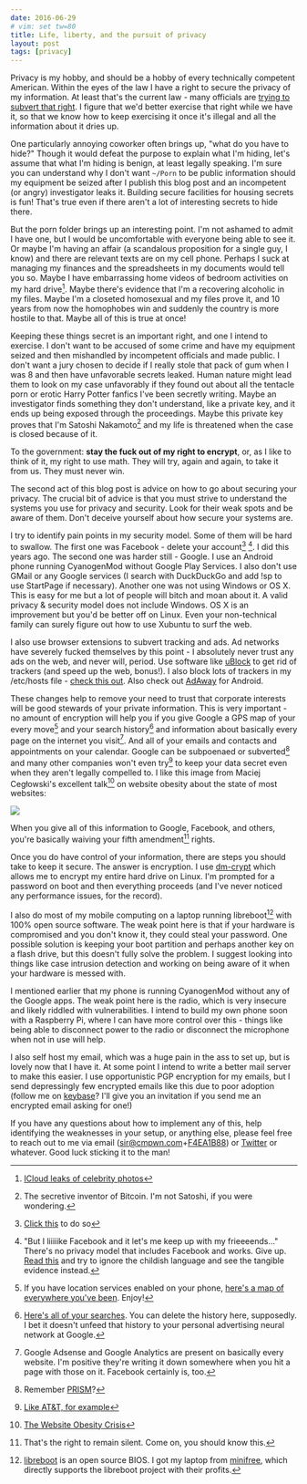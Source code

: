 ```yaml
---
date: 2016-06-29
# vim: set tw=80
title: Life, liberty, and the pursuit of privacy
layout: post
tags: [privacy]
---
```


Privacy is my hobby, and should be a hobby of every technically competent
American. Within the eyes of the law I have a right to secure the privacy of my
information. At least that's the current law - many officials are [trying to
subvert that right](http://www.apple.com/customer-letter/). I figure that we'd
better exercise that right while we have it, so that we know how to keep
exercising it once it's illegal and all the information about it dries up.

One particularly annoying coworker often brings up, "what do you have to hide?"
Though it would defeat the purpose to explain what I'm hiding, let's assume that
what I'm hiding is benign, at least legally speaking. I'm sure you can
understand why I don't want `~/Porn` to be public information should my
equipment be seized after I publish this blog post and an incompetent (or angry)
investigator leaks it. Building secure facilities for housing secrets is fun!
That's true even if there aren't a lot of interesting secrets to hide there.

But the porn folder brings up an interesting point. I'm not ashamed to admit I
have one, but I would be uncomfortable with everyone being able to see it. Or
maybe I'm having an affair (a scandalous proposition for a single guy, I know)
and there are relevant texts are on my cell phone. Perhaps I suck at managing my
finances and the spreadsheets in my documents would tell you so. Maybe I have
embarrassing home videos of bedroom activities on my hard drive[^1]. Maybe
there's evidence that I'm a recovering alcoholic in my files. Maybe I'm a
closeted homosexual and my files prove it, and 10 years from now the homophobes
win and suddenly the country is more hostile to that. Maybe all of this is true
at once!

Keeping these things secret is an important right, and one I intend to exercise.
I don't want to be accused of some crime and have my equipment seized and then
mishandled by incompetent officials and made public. I don't want a jury chosen
to decide if I really stole that pack of gum when I was 8 and then have
unfavorable secrets leaked. Human nature might lead them to look on my case
unfavorably if they found out about all the tentacle porn or erotic Harry
Potter fanfics I've been secretly writing. Maybe an investigator finds something
they don't understand, like a private key, and it ends up being exposed through
the proceedings. Maybe this private key proves that I'm Satoshi Nakamoto[^3] and
my life is threatened when the case is closed because of it.

To the government: **stay the fuck out of my right to encrypt**, or, as I
like to think of it, my right to use math. They will try, again and again, to
take it from us. They must never win.

The second act of this blog post is advice on how to go about securing your
privacy. The crucial bit of advice is that you must strive to understand the
systems you use for privacy and security. Look for their weak spots and be aware
of them. Don't deceive yourself about how secure your systems are.

I try to identify pain points in my security model. Some of them will be hard
to swallow. The first one was Facebook - delete your account[^4] [^5]. I did
this years ago. The second one was harder still - Google. I use an Android
phone running CyanogenMod without Google Play Services. I also don't use GMail
or any Google services (I search with DuckDuckGo and add !sp to use StartPage if
necessary). Another one was not using Windows or OS X. This is easy for me but a
lot of people will bitch and moan about it. A valid privacy & security model
does not include Windows. OS X is an improvement but you'd be better off on
Linux. Even your non-technical family can surely figure out how to use Xubuntu
to surf the web.

I also use browser extensions to subvert tracking and ads. Ad networks have
severely fucked themselves by this point - I absolutely never trust any ads on
the web, and never will, period. Use software like
[uBlock](https://github.com/gorhill/uBlock) to get rid of trackers (and speed
up the web, bonus!). I also block lots of trackers in my /etc/hosts file -
[check this out](https://github.com/StevenBlack/hosts). Also check out
[AdAway](https://free-software-for-android.github.io/AdAway/) for Android.

These changes help to remove your need to trust that corporate interests will
be good stewards of your private information. This is very important - no amount
of encryption will help you if you give Google a GPS map of your every move[^6]
and your search history[^7] and information about basically every page on the
internet you visit[^8]. And all of your emails and contacts and appointments on
your calendar. Google can be subpoenaed or subverted[^9] and many other
companies won't even try[^10] to keep your data secret even when they aren't
legally compelled to. I like this image from Maciej Cegłowski's excellent
talk[^11] on website obesity about the state of most websites:

![](https://sr.ht/ks75.jpg)

When you give all of this information to Google, Facebook, and others, you're
basically waiving your fifth amendment[^12] rights.

Once you do have control of your information, there are steps you should take to
keep it secure. The answer is encryption. I use
[dm-crypt](https://wiki.archlinux.org/index.php/Dm-crypt) which allows me to
encrypt my entire hard drive on Linux. I'm prompted for a password on boot and
then everything proceeds (and I've never noticed any performance issues, for the
record).

I also do most of my mobile computing on a laptop running libreboot[^13] with
100% open source software. The weak point here is that if your hardware is
compromised and you don't know it, they could steal your password. One possible
solution is keeping your boot partition and perhaps another key on a flash
drive, but this doesn't fully solve the problem. I suggest looking into things
like case intrusion detection and working on being aware of it when your
hardware is messed with.

I mentioned earlier that my phone is running CyanogenMod without any of the
Google apps. The weak point here is the radio, which is very insecure and likely
riddled with vulnerabilities. I intend to build my own phone soon with a
Raspberry Pi, where I can have more control over this - things like being able
to disconnect power to the radio or disconnect the microphone when not in use
will help.

I also self host my email, which was a huge pain in the ass to set up, but is
lovely now that I have it. At some point I intend to write a better mail server
to make this easier. I use opportunistic PGP encryption for my emails, but I
send depressingly few encrypted emails like this due to poor adoption (follow me
on [keybase](https://keybase.io/sircmpwn)? I'll give you an invitation if you
send me an encrypted email asking for one!)

If you have any questions about how to implement any of this, help identifying
the weaknesses in your setup, or anything else, please feel free to reach out to
me via email ([sir@cmpwn.com](mailto:sir@cmpwn.com)+[F4EA1B88](/publickey.txt))
or [Twitter](https://twitter.com/sircmpwn) or whatever. Good luck sticking it to
the man!

[^1]: [ICloud leaks of celebrity photos](https://en.wikipedia.org/wiki/ICloud_leaks_of_celebrity_photos)
[^3]: The secretive inventor of Bitcoin. I'm not Satoshi, if you were wondering.
[^4]: [Click this](https://www.facebook.com/help/delete_account?rdrhc) to do so
[^5]: "But I liiiiike Facebook and it let's me keep up with my frieeeends..." There's no privacy model that includes Facebook and works. Give up. [Read this](https://stallman.org/facebook.html) and try to ignore the childish language and see the tangible evidence instead.
[^6]: If you have location services enabled on your phone, [here's a map of everywhere you've been](https://maps.google.com/locationhistory/). Enjoy!
[^7]: [Here's all of your searches](https://myactivity.google.com/myactivity). You can delete the history here, supposedly. I bet it doesn't unfeed that history to your personal advertising neural network at Google.
[^8]: Google Adsense and Google Analytics are present on basically every website. I'm positive they're writing it down somewhere when you hit a page with those on it. Facebook certainly is, too.
[^9]: Remember [PRISM](https://en.wikipedia.org/wiki/PRISM)?
[^10]: [Like AT&T, for example](http://www.pbs.org/newshour/rundown/report-att-cooperated-extensively-nsa-sharing-billions-phone-email-records/)
[^11]: [The Website Obesity Crisis](http://idlewords.com/talks/website_obesity.htm)
[^12]: That's the right to remain silent. Come on, you should know this.
[^13]: [libreboot](https://libreboot.org/) is an open source BIOS. I got my laptop from [minifree](https://minifree.org/), which directly supports the libreboot project with their profits.
